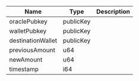 | Name              | Type      | Description |
| ----------------- | --------- | ----------- |
| oraclePubkey      | publicKey |             |
| walletPubkey      | publicKey |             |
| destinationWallet | publicKey |             |
| previousAmount    | u64       |             |
| newAmount         | u64       |             |
| timestamp         | i64       |             |
